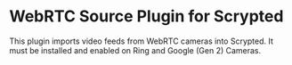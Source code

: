 # WebRTC Source Plugin for Scrypted

This plugin imports video feeds from WebRTC cameras into Scrypted. It must be installed and enabled on Ring and Google (Gen 2) Cameras.
